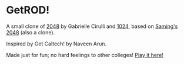 # GetROD!
A small clone of [2048](http://gabrielecirulli.github.io/2048/) by Gabrielle Cirulli and [1024](https://play.google.com/store/apps/details?id=com.veewo.a1024), based on [Saming's 2048](http://saming.fr/p/2048/) (also a clone).

Inspired by Get Caltech! by Naveen Arun.

Made just for fun; no hard feelings to other colleges! [Play it here!](http://mitchellgu.github.io/GetMIT/)